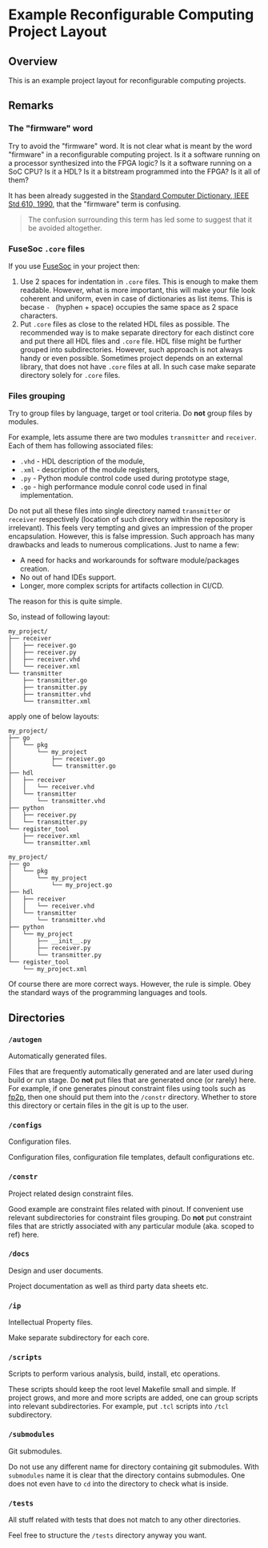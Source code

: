 # Example Reconfigurable Computing Project Layout

## Overview

This is an example project layout for reconfigurable computing projects.

## Remarks

### The "firmware" word

Try to avoid the "firmware" word.
It is not clear what is meant by the word "firmware" in a reconfigurable computing project.
Is it a software running on a processor synthesized into the FPGA logic?
Is it a software running on a SoC CPU?
Is it a HDL?
Is it a bitstream programmed into the FPGA?
Is it all of them?

It has been already suggested in the [Standard Computer Dictionary, IEEE Std 610, 1990](https://ieeexplore.ieee.org/document/182763), that the "firmware" term is confusing.
> The confusion surrounding this term has led some to suggest that it be avoided altogether.

### FuseSoc `.core` files

If you use [FuseSoc](https://github.com/olofk/fusesoc) in your project then:
1. Use 2 spaces for indentation in `.core` files.
This is enough to make them readable.
However, what is more important, this will make your file look coherent and uniform, even in case of dictionaries as list items.
This is becase `- ` (hyphen + space) occupies the same space as 2 space characters.
2. Put `.core` files as close to the related HDL files as possible.
The recommended way is to make separate directory for each distinct core and put there all HDL files and `.core` file.
HDL filse might be further grouped into subdirectories.
However, such approach is not always handy or even possible.
Sometimes project depends on an external library, that does not have `.core` files at all.
In such case make separate directory solely for `.core` files.

### Files grouping

Try to group files by language, target or tool criteria.
Do **not** group files by modules.

For example, lets assume there are two modules `transmitter` and `receiver`.
Each of them has following associated files:
- `.vhd` - HDL description of the module,
- `.xml` - description of the module registers,
- `.py` - Python module control code used during prototype stage,
- `.go` - high performance module conrol code used in final implementation.

Do not put all these files into single directory named `transmitter` or `receiver` respectively (location of such directory within the repository is irrelevant).
This feels very tempting and gives an impression of the proper encapsulation.
However, this is false impression.
Such approach has many drawbacks and leads to numerous complications.
Just to name a few:
- A need for hacks and workarounds for software module/packages creation.
- No out of hand IDEs support.
- Longer, more complex scripts for artifacts collection in CI/CD.

The reason for this is quite simple.

So, instead of following layout:
```
my_project/
├── receiver
│   ├── receiver.go
│   ├── receiver.py
│   ├── receiver.vhd
│   └── receiver.xml
└── transmitter
    ├── transmitter.go
    ├── transmitter.py
    ├── transmitter.vhd
    └── transmitter.xml
```
apply one of below layouts:
```
my_project/
├── go
│   └── pkg
│       └── my_project
│           ├── receiver.go
│           └── transmitter.go
├── hdl
│   ├── receiver
│   │   └── receiver.vhd
│   └── transmitter
│       └── transmitter.vhd
├── python
│   ├── receiver.py
│   └── transmitter.py
└── register_tool
    ├── receiver.xml
    └── transmitter.xml
```
```
my_project/
├── go
│   └── pkg
│       └── my_project
│           └── my_project.go
├── hdl
│   ├── receiver
│   │   └── receiver.vhd
│   └── transmitter
│       └── transmitter.vhd
├── python
│   └── my_project
│       ├── __init__.py
│       ├── receiver.py
│       └── transmitter.py
└── register_tool
    └── my_project.xml
```
Of course there are more correct ways.
However, the rule is simple.
Obey the standard ways of the programming languages and tools.

## Directories

### `/autogen`

Automatically generated files.

Files that are frequently automatically generated and are later used during build or run stage.
Do **not** put files that are generated once (or rarely) here.
For example, if one generates pinout constraint files using tools such as [fp2p](https://github.com/m-kru/fp2p), then one should put them into the `/constr` directory.
Whether to store this directory or certain files in the git is up to the user.

### `/configs`

Configuration files.

Configuration files, configuration file templates, default configurations etc.

### `/constr`

Project related design constraint files.

Good example are constraint files related with pinout.
If convenient use relevant subdirectories for constraint files grouping.
Do **not** put constraint files that are strictly associated with any particular module (aka. scoped to ref) here.

### `/docs`

Design and user documents.

Project documentation as well as third party data sheets etc.

### `/ip`

Intellectual Property files.

Make separate subdirectory for each core.

### `/scripts`

Scripts to perform various analysis, build, install, etc operations.

These scripts should keep the root level Makefile small and simple.
If project grows, and more and more scripts are added, one can group scripts into relevant subdirectories.
For example, put `.tcl` scripts into `/tcl` subdirectory.

### `/submodules`

Git submodules.

Do not use any different name for directory containing git submodules.
With `submodules` name it is clear that the directory contains submodules.
One does not even have to `cd` into the directory to check what is inside.

### `/tests`

All stuff related with tests that does not match to any other directories.

Feel free to structure the `/tests` directory anyway you want.
